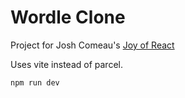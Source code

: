 # Wordle Clone

Project for Josh Comeau's [Joy of React](https://courses.joshwcomeau.com/joy-of-react)

Uses vite instead of parcel.

```
npm run dev
```